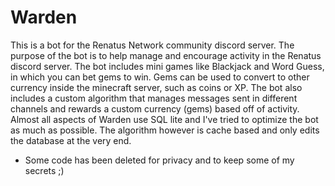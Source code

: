 # Warden
This is a bot for the Renatus Network community discord server.
The purpose of the bot is to help manage and encourage activity in the Renatus discord server.
The bot includes mini games like Blackjack and Word Guess, in which you can bet gems to win. 
Gems can be used to convert to other currency inside the minecraft server, such as coins or XP.
The bot also includes a custom algorithm that manages messages sent in different channels and rewards a custom currency (gems) based off of activity. 
Almost all aspects of Warden use SQL lite and I've tried to optimize the bot as much as possible.
The algorithm however is cache based and only edits the database at the very end.
- Some code has been deleted for privacy and to keep some of my secrets ;)
